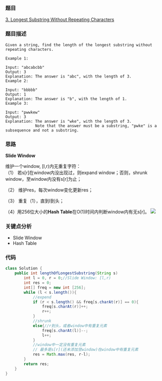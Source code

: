 ### 题目
[3. Longest Substring Without Repeating Characters](https://leetcode.com/problems/longest-substring-without-repeating-characters/)
### 题目描述
```
Given a string, find the length of the longest substring without repeating characters.

Example 1:

Input: "abcabcbb"
Output: 3 
Explanation: The answer is "abc", with the length of 3. 
Example 2:

Input: "bbbbb"
Output: 1
Explanation: The answer is "b", with the length of 1.
Example 3:

Input: "pwwkew"
Output: 3
Explanation: The answer is "wke", with the length of 3. 
             Note that the answer must be a substring, "pwke" is a subsequence and not a substring.
```

### 思路
**Slide Window**

维护一个window, [l,r)内无重复字符：  
（1） 若s[r]在window内没出现过，则expand window；否则，shrunk window，至window内没有s[r]为止；

（2） 维护res，每次window变化更新res；

（3） 重复（1），直到l到头；

（4）用256位大小的**Hash Table**在O(1)时间内判断window内有无s[r]。
![](https://github.com/zhangbotong/LeetCode/tree/master/assets/3.gif)
### 关键点分析
* Slide Window
* Hash Table
### 代码
```java
class Solution {
    public int lengthOfLongestSubstring(String s) 
        int l = 0, r = 0;//Slide Window: [l,r)
        int res = 0;
        int[] freq = new int [256];
        while (l < s.length()){
            //expend
            if (r < s.length() && freq[s.charAt(r)] == 0){
                freq[s.charAt(r)]++;
                r++;
            }
            //shrunk
            else{//r到头，或者window中有重复元素
                freq[s.charAt(l)]--;
                l++;
            }
            //window中一定没有重复元素
            // 最多是s[r](还未添加至window)在window中有重复元素
            res = Math.max(res, r-l);
        }
        return res;
    }
}
```